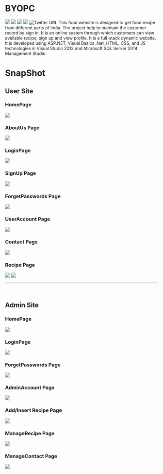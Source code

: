 # BYOPC
<img src="https://img.shields.io/badge/.NET-512BD4?style=for-the-badge&logo=dotnet&logoColor=white"></img>
<img src="https://img.shields.io/badge/Visual_Studio-5C2D91?style=for-the-badge&logo=visual%20studio&logoColor=white"></img>
<img src="https://img.shields.io/badge/LinkedIn-0077B5?style=for-the-badge&logo=linkedin&logoColor=white"></img>
<img src="https://img.shields.io/badge/Twitter-1DA1F2?style=for-the-badge&logo=twitter&logoColor=white"></img>
![Twitter URL](https://img.shields.io/twitter/url?logo=Twitter&style=social&url=shubham_ravani)
This food website is designed to get food recipe from different parts of India.
The project help to maintain the customer record by sign in. 
It is an online system through which customers can view available recipe, sign up and view profile. 
It is a full-stack dynamic website.
It is developed using ASP.NET, Visual Basics .Net, HTML, CSS, and JS technologies in Visual Studio 2013 and Microsoft SQL Server 2014 Management Studio.


<h1>SnapShot</h1>

<h2>User Site</h2>
<h3>HomePage</h3>
<img src="https://github.com/ShubhamRavani/BYOPC/blob/master/Snapshot/Home.jpg"></img>
<h3>AboutUs Page</h3>
<img src="https://github.com/ShubhamRavani/BYOPC/blob/master/Snapshot/About.jpg"></img>
<h3>LoginPage</h3>
<img src="https://github.com/ShubhamRavani/BYOPC/blob/master/Snapshot/Login.jpg"></img>
<h3>SignUp Page</h3>
<img src="https://github.com/ShubhamRavani/BYOPC/blob/master/Snapshot/SignUp.jpg"></img>
<h3>ForgetPasswords Page</h3>
<img src="https://github.com/ShubhamRavani/BYOPC/blob/master/Snapshot/ForgetPass.jpg"></img>
<h3>UserAccount Page</h3>
<img src="https://github.com/ShubhamRavani/BYOPC/blob/master/Snapshot/UserAccount.jpg"></img>
<h3>Contact Page</h3>
<img src="https://github.com/ShubhamRavani/BYOPC/blob/master/Snapshot/Contact.jpg"></img>
<h3>Recipe Page</h3>
<img src="https://github.com/ShubhamRavani/BYOPC/blob/master/Snapshot/Recipe1.jpg"></img>
<img src="https://github.com/ShubhamRavani/BYOPC/blob/master/Snapshot/Recipe2.jpg"></img>
<br />
<hr>
<br/>
<h2>Admin Site</h2>
<h3>HomePage</h3>
<img src="https://github.com/ShubhamRavani/BYOPC/blob/master/Snapshot/AdminHome.jpg"></img>
<h3>LoginPage</h3>
<img src="https://github.com/ShubhamRavani/BYOPC/blob/master/Snapshot/AdminLogin.jpg"></img>
<h3>ForgetPasswords Page</h3>
<img src="https://github.com/ShubhamRavani/BYOPC/blob/master/Snapshot/AdminForget.jpg"></img>
<h3>AdminAccount Page</h3>
<img src="https://github.com/ShubhamRavani/BYOPC/blob/master/Snapshot/AdminAccount.jpg"></img>
<h3>Add/Insert Recipe Page</h3>
<img src="https://github.com/ShubhamRavani/BYOPC/blob/master/Snapshot/AddRecipe.jpg"></img>
<h3>ManageRecipe Page</h3>
<img src="https://github.com/ShubhamRavani/BYOPC/blob/master/Snapshot/ManageRecipe.jpg"></img>
<h3>ManageContact Page</h3>
<img src="https://github.com/ShubhamRavani/BYOPC/blob/master/Snapshot/ManageContact.jpg"></img>


